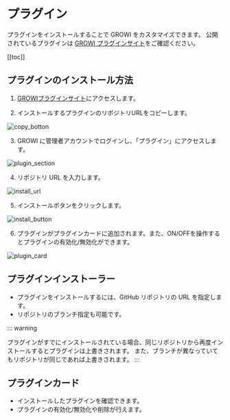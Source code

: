 # プラグイン

プラグインをインストールすることで GROWI をカスタマイズできます。
公開されているプラグインは [GROWI プラグインサイト](https://growi.org/plugins)をご確認ください。

[[toc]]

## プラグインのインストール方法

1. [GROWIプラグインサイト](https://growi.org/plugins)にアクセスします。

2. インストールするプラグインのリポジトリURLをコピーします。

<img :src="$withBase('/assets/images/ja/plugin-1.png')" alt="copy_botton">

3. GROWI に管理者アカウントでログインし、「プラグイン」にアクセスします。

<img :src="$withBase('/assets/images/ja/plugin-2.png')" alt="plugin_section">

4. リポジトリ URL を入力します。

<img :src="$withBase('/assets/images/ja/plugin-3.png')" alt="install_url">

5. インストールボタンをクリックします。

<img :src="$withBase('/assets/images/ja/plugin-4.png')" alt="install_button">

6. プラグインがプラグインカードに追加されます。また、ON/OFFを操作するとプラグインの有効化/無効化ができます。

<img :src="$withBase('/assets/images/ja/plugin-5.png')" alt="plugin_card">

## プラグインインストーラー

- プラグインをインストールするには、GitHub リポジトリの URL を指定します。
- リポジトリのブランチ指定も可能です。

::: warning

プラグインがすでにインストールされている場合、同じリポジトリから再度インストールするとプラグインは上書きされます。
また、ブランチが異なっていてもリポジトリが同じであれば上書きされます。
:::

## プラグインカード

- インストールしたプラグインを確認できます。
- プラグインの有効化/無効化や削除が行えます。
